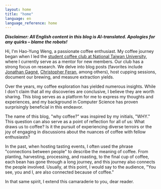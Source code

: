 ```yaml
---
layout: home
title: "home"
language: en
language_reference: home
---
```


***Disclaimer: All English content in this blog is AI-translated. Apologies for any quirks – blame the robots!***

Hi, I'm Hao-Yung Weng, a passionate coffee enthusiast. My coffee journey began when I led the [student coffee club at National Taiwan University](https://instagram.com/ntu.coffee), where I currently serve as a mentor for new members. Our club has a strong focus on research. We delve into blog posts (favorites include [Jonathan Gagné](https://coffeeadastra.com/), [Christopher Feran](https://christopherferan.com/), among others), host cupping sessions, document our brewing, and measure extraction yields.

Over the years, my coffee exploration has yielded numerous insights. While I don't claim that all my discoveries are conclusive, I believe they are worth sharing. This blog serves as a platform for me to express my thoughts and experiences, and my background in Computer Science has proven surprisingly beneficial in this endeavor.

The name of this blog, "why coffee?" was inspired by my initials, "WHY." This question can also serve as a point of reflection for all of us: What draws us to coffee? Is it the pursuit of experiencing diverse terroirs or the joy of engaging in discussions about the nuances of coffee with fellow enthusiasts?

In the past, when hosting tasting events, I often used the phrase "connections between people" to describe the meaning of coffee. From planting, harvesting, processing, and roasting, to the final cup of coffee, each bean has gone through a long journey, and this journey also connects the people involved. Usually, at this point, I would say to the audience, "You see, you and I, are also connected because of coffee."

In that same spirit, I extend this camaraderie to you, dear reader.